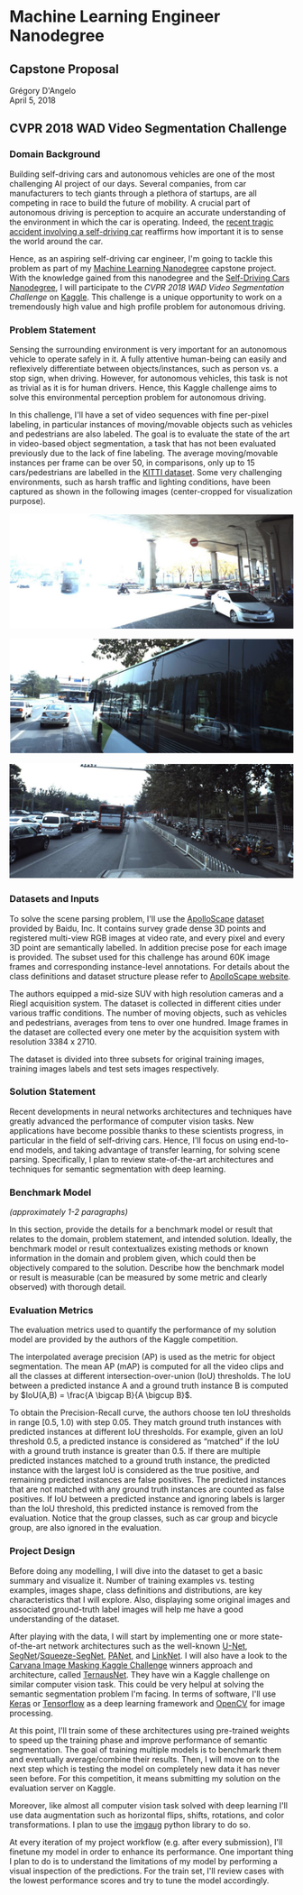 # Machine Learning Engineer Nanodegree
## Capstone Proposal
Grégory D'Angelo  
April 5, 2018

## CVPR 2018 WAD Video Segmentation Challenge

### Domain Background

Building self-driving cars and autonomous vehicles are one of the most challenging AI project of our days. Several companies, from car manufacturers to tech giants through a plethora of startups, are all competing in race to build the future of mobility. A crucial part of autonomous driving is perception to acquire an accurate understanding of the environment in which the car is operating. Indeed, the [recent tragic accident involving a self-driving car][1] reaffirms how important it is to sense the world around the car.

Hence, as an aspiring self-driving car engineer, I'm going to tackle this problem as part of my [Machine Learning Nanodegree][2] capstone project. With the knowledge gained from this nanodegree and the [Self-Driving Cars Nanodegree][3], I will participate to the *CVPR 2018 WAD Video Segmentation Challenge* on [Kaggle][4]. This challenge is a unique opportunity to work on a tremendously high value and high profile problem for autonomous driving.

### Problem Statement

Sensing the surrounding environment is very important for an autonomous vehicle to operate safely in it. A fully attentive human-being can easily and reflexively differentiate between objects/instances, such as person vs. a stop sign, when driving. However, for autonomous vehicles, this task is not as trivial as it is for human drivers. Hence, this Kaggle challenge aims to solve this environmental perception problem for autonomous driving.

In this challenge, I'll have a set of video sequences with fine per-pixel labeling, in particular instances of moving/movable objects such as vehicles and pedestrians are also labeled. The goal is to evaluate the state of the art in video-based object segmentation, a task that has not been evaluated previously due to the lack of fine labeling. The average moving/movable instances per frame can be over 50, in comparisons, only up to 15 cars/pedestrians are labelled in the [KITTI dataset][5]. Some very challenging environments, such as harsh traffic and lighting conditions, have been captured as shown in the following images (center-cropped for visualization purpose).

![Challenging condition](./examples/1.png)

![Challenging condition](./examples/2.png)

![Challenging condition](./examples/3.png)

### Datasets and Inputs

To solve the scene parsing problem, I'll use the [ApolloScape][6] [dataset][7] provided by Baidu, Inc. It contains survey grade dense 3D points and registered multi-view RGB images at video rate, and every pixel and every 3D point are semantically labelled. In addition precise pose for each image is provided. The subset used for this challenge has around 60K image frames and corresponding instance-level annotations. For details about the class definitions and dataset structure please refer to [ApolloScape website][7].

The authors equipped a mid-size SUV with high resolution cameras and a Riegl acquisition system. The dataset is collected in different cities under various traffic conditions. The number of moving objects, such as vehicles and pedestrians, averages from tens to over one hundred. Image frames in the dataset are collected every one meter by the acquisition system with resolution 3384 x 2710.

The dataset is divided into three subsets for original training images, training images labels and test sets images respectively.

### Solution Statement

Recent developments in neural networks architectures and techniques have greatly advanced the performance of computer vision tasks. New applications have become possible thanks to these scientists progress, in particular in the field of self-driving cars. Hence, I'll focus on using end-to-end models, and taking advantage of transfer learning, for solving scene parsing. Specifically, I plan to review state-of-the-art architectures and techniques for semantic segmentation with deep learning.

### Benchmark Model
_(approximately 1-2 paragraphs)_

In this section, provide the details for a benchmark model or result that relates to the domain, problem statement, and intended solution. Ideally, the benchmark model or result contextualizes existing methods or known information in the domain and problem given, which could then be objectively compared to the solution. Describe how the benchmark model or result is measurable (can be measured by some metric and clearly observed) with thorough detail.

### Evaluation Metrics

The evaluation metrics used to quantify the performance of my solution model are provided by the authors of the Kaggle competition.

The interpolated average precision (AP) is used as the metric for object segmentation. The mean AP (mAP) is computed for all the video clips and all the classes at different intersection-over-union (IoU) thresholds. The IoU between a predicted instance A and a ground truth instance B is computed by $IoU(A,B) = \frac{A \bigcap B}{A \bigcup B}$.

To obtain the Precision-Recall curve, the authors choose ten IoU thresholds in range [0.5, 1.0) with step 0.05. They match ground truth instances with predicted instances at different IoU thresholds. For example, given an IoU threshold 0.5, a predicted instance is considered as “matched” if the IoU with a ground truth instance is greater than 0.5. If there are multiple predicted instances matched to a ground truth instance, the predicted instance with the largest IoU is considered as the true positive, and remaining predicted instances are false positives. The predicted instances that are not matched with any ground truth instances are counted as false positives. If IoU between a predicted instance and ignoring labels is larger than the IoU threshold, this predicted instance is removed from the evaluation. Notice that the group classes, such as car group and bicycle group, are also ignored in the evaluation.

### Project Design

Before doing any modelling, I will dive into the dataset to get a basic summary and visualize it. Number of training examples vs. testing examples, images shape, class definitions and distributions, are key characteristics that I will explore. Also, displaying some original images and associated ground-truth label images will help me have a good understanding of the dataset.

After playing with the data, I will start by implementing one or more state-of-the-art network architectures such as the well-known [U-Net][8], [SegNet][9]/[Squeeze-SegNet][10], [PANet][11], and [LinkNet][12]. I will also have a look to the [Carvana Image Masking Kaggle Challenge][13] winners approach and architecture, called [TernausNet][14]. They have win a Kaggle challenge on similar computer vision task. This could be very helpul at solving the semantic segmentation problem I'm facing. In terms of software, I'll use [Keras][15] or [Tensorflow][16] as a deep learning framework and [OpenCV][17] for image processing.

At this point, I'll train some of these architectures using pre-trained weights to speed up the training phase and improve performance of semantic segmentation. The goal of training multiple models is to benchmark them and eventually average/combine their results. Then, I will move on to the next step which is testing the model on completely new data it has never seen before. For this competition, it means submitting my solution on the evaluation server on Kaggle.

Moreover, like almost all computer vision task solved with deep learning I'll use data augmentation such as horizontal flips, shifts, rotations, and color transformations. I plan to use the [imgaug][18] python library to do so.

At every iteration of my project workflow (e.g. after every submission), I'll finetune my model in order to enhance its performance. One important thing I plan to do is to understand the limitations of my model by performing a visual inspection of the predictions. For the train set, I'll review cases with the lowest performance scores and try to tune the model accordingly.

[1]:https://www.nytimes.com/2018/03/19/technology/uber-driverless-fatality.html
[2]:https://www.udacity.com/course/machine-learning-engineer-nanodegree--nd009t
[3]:https://www.udacity.com/course/self-driving-car-engineer-nanodegree--nd013
[4]:https://www.kaggle.com/c/cvpr-2018-autonomous-driving/data
[5]:http://www.cvlibs.net/datasets/kitti/
[6]:https://arxiv.org/abs/1803.06184
[7]:http://apolloscape.auto/scene.html
[8]:https://arxiv.org/abs/1505.04597
[9]:https://arxiv.org/pdf/1511.00561.pdf
[10]:https://arxiv.org/abs/1711.05491
[11]:https://arxiv.org/pdf/1803.01534.pdf
[12]:https://arxiv.org/abs/1707.03718
[13]:http://blog.kaggle.com/2017/12/22/carvana-image-masking-first-place-interview/
[14]:https://arxiv.org/abs/1801.05746
[15]:https://keras.io/
[16]:https://www.tensorflow.org/
[17]:https://docs.opencv.org/3.4.1/index.html
[18]:https://github.com/aleju/imgaug
